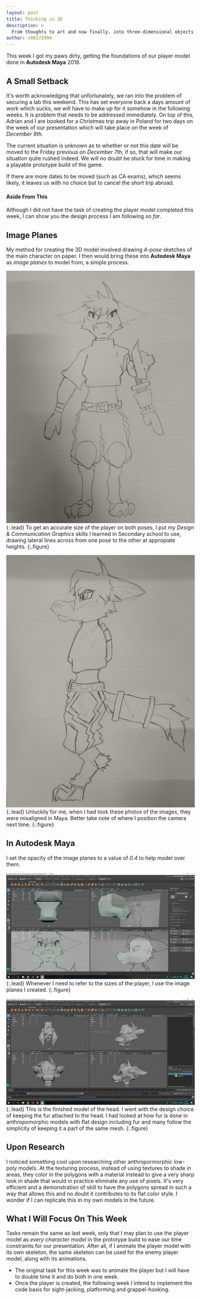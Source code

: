 ```yaml
---
layout: post
title: Thinking in 3D
description: >
  From thoughts to art and now finally, into three-dimensional objects!
author: s00172994
---
```


This week I got my paws dirty, getting the foundations of our player model done in **Autodesk Maya** 2018.

## A Small Setback

It's worth acknowledging that unfortunately, we ran into the problem of securing a lab this weekend. 
This has set everyone back a days amount of work which sucks, we will have to make up for it somehow in the following weeks. 
It is problem that needs to be addressed immediately. On top of this, Adrian and I are booked for a Christmas trip away in Poland 
for two days on the week of our presentation which will take place on the week of _December 9th_.

The current situation is unknown as to whether or not this date will be moved to the Friday previous on _December 7th_, if so, 
that will make our situation quite rushed indeed. We will no doubt be stuck for time in making a playable prototype build of the game.

If there are more dates to be moved (such as CA exams), which seems likely, it leaves us with no choice but to cancel the short trip abroad.

#### Aside From This

Although I did not have the task of creating the player model completed this week, I can show you the design process
I am following _so far_.

## Image Planes

My method for creating the 3D model involved drawing _A-pose_ sketches of the main character on paper.
I then would bring these into **Autodesk Maya** as _image planes_ to model from, a simple process.

![Front Pose](/assets/img/concept_art/david/protagonist-image-plane-front.jpg){:.lead}
To get an accurate size of the player on both poses, I put my _Design & Communication Graphics_ skills I learned in
Secondary school to use, drawing lateral lines across from one pose to the other at appropiate heights.
{:.figure}

![Side Pose](/assets/img/concept_art/david/protagonist-image-plane-side.jpg){:.lead}
Unluckily for me, when I had took these photos of the images, they were misaligned in Maya. Better take note of where I position
the camera next time.
{:.figure}

## In Autodesk Maya

I set the opacity of the image planes to a value of _0.4_ to help model over them.

![Start Of Head](/assets/img/user/david/posts/protagonist-head-start.png){:.lead}
Whenever I need to refer to the sizes of the player, I use the image planes I created.
{:.figure}

![Finished Head](/assets/img/user/david/posts/protagonist-head-model.jpg){:.lead}
This is the finished model of the head. I went with the design choice of keeping the fur attached to the head. I had
looked at how fur is done in anthropomorphic models with flat design including fur and many follow the simplicity of 
keeping it a part of the same mesh.
{:.figure}

## Upon Research

I noticed something cool upon researching other anthropormorphic low-poly models. At the texturing process, instead of using 
textures to shade in areas, they color in the polygons with a material instead to give a very sharp look in shade that would 
in practice eliminate any use of pixels. It's very efficient and a demonstration of skill to have the polygons spread in such a way that 
allows this and no doubt it contributes to its flat color style. I wonder if I can replicate this in my own models in the future.

## What I Will Focus On This Week

Tasks remain the same as last week, only that I may plan to use the player model as _every character model_ in the prototype build 
to ease our time constraints for our presentation. After all, if I animate the player model with its own skeleton, the same skeleton
can be used for the enemy player model, along with its animations.

- The original task for this week was to animate the player but I will have to double time it and do both in one week.
- Once the player is created, the following week I intend to implement the code basis for sight-jacking, platforming and grappel-hooking.
